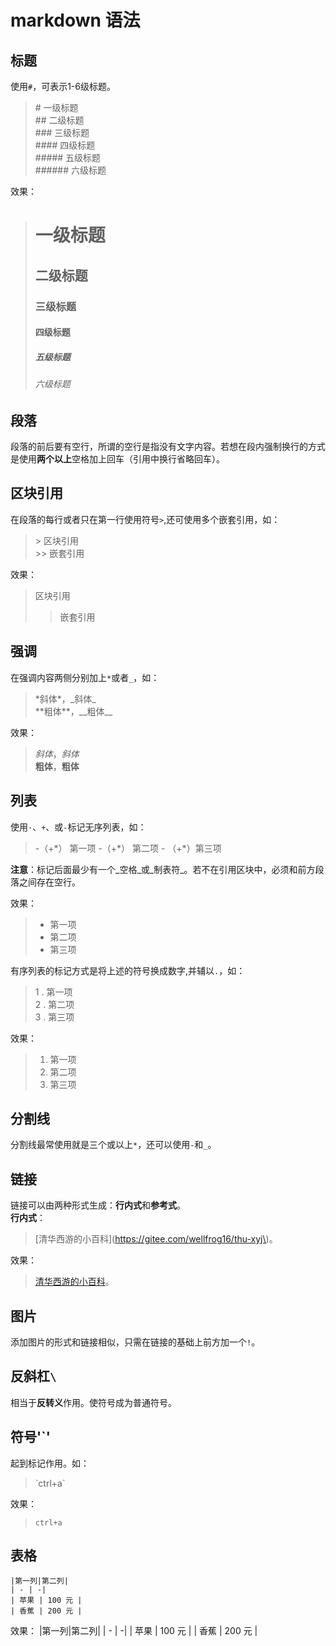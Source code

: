 #  markdown 语法

## 标题

使用`#`，可表示1-6级标题。
> \# 一级标题   
> \## 二级标题   
> \### 三级标题   
> \#### 四级标题   
> \##### 五级标题   
> \###### 六级标题    

效果：
> # 一级标题   
> ## 二级标题   
> ### 三级标题   
> #### 四级标题   
> ##### 五级标题   
> ###### 六级标题

## 段落
段落的前后要有空行，所谓的空行是指没有文字内容。若想在段内强制换行的方式是使用**两个以上**空格加上回车（引用中换行省略回车）。

## 区块引用
在段落的每行或者只在第一行使用符号`>`,还可使用多个嵌套引用，如：
> \> 区块引用  
> \>> 嵌套引用  

效果：
> 区块引用  
>> 嵌套引用

## 强调
在强调内容两侧分别加上`*`或者`_`，如：
> \*斜体\*，\_斜体\_    
> \*\*粗体\*\*，\_\_粗体\_\_

效果：
> *斜体*，_斜体_    
> **粗体**，__粗体__

## 列表
使用`·`、`+`、或`-`标记无序列表，如：
> \-（+\*） 第一项
> \-（+\*） 第二项
> \- （+\*）第三项

**注意**：标记后面最少有一个_空格_或_制表符_。若不在引用区块中，必须和前方段落之间存在空行。

效果：
> + 第一项
> + 第二项
> + 第三项

有序列表的标记方式是将上述的符号换成数字,并辅以`.`，如：
> 1 . 第一项   
> 2 . 第二项    
> 3 . 第三项    

效果：
> 1. 第一项
> 2. 第二项
> 3. 第三项

## 分割线
分割线最常使用就是三个或以上`*`，还可以使用`-`和`_`。

## 链接
链接可以由两种形式生成：**行内式**和**参考式**。    
**行内式**：
> \[清华西游的小百科\]\(https://gitee.com/wellfrog16/thu-xyj\)。

效果：
> [清华西游的小百科](https://gitee.com/wellfrog16/thu-xyj)。

## 图片
添加图片的形式和链接相似，只需在链接的基础上前方加一个`!`。

## 反斜杠`\`
相当于**反转义**作用。使符号成为普通符号。

## 符号'`'
起到标记作用。如：
>\`ctrl+a\`

效果：
>`ctrl+a` 

## 表格

```
|第一列|第二列|
| - | -|
| 苹果 | 100 元 |
| 香蕉 | 200 元 |
```

效果：
|第一列|第二列|
| - | -|
| 苹果 | 100 元 |
| 香蕉 | 200 元 |